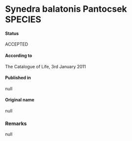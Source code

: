 Synedra balatonis Pantocsek SPECIES
=======

#### Status
ACCEPTED

#### According to
The Catalogue of Life, 3rd January 2011

#### Published in
null

#### Original name
null

### Remarks
null